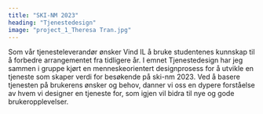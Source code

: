 ```yaml
---
title: "SKI-NM 2023"
heading: "Tjenestedesign"
image: "project_1_Theresa Tran.jpg"
---
```


Som vår tjenesteleverandør ønsker Vind IL å bruke studentenes kunnskap til å forbedre arrangementet fra tidligere år. I emnet Tjenestedesign har jeg sammen i gruppe kjørt en menneskeorientert designprosess for å utvikle en tjeneste som skaper verdi for besøkende på ski-nm 2023. Ved å basere tjenesten på brukerens ønsker og behov, danner vi oss en dypere forståelse av hvem vi designer en tjeneste for, som igjen vil bidra til nye og gode brukeropplevelser.
